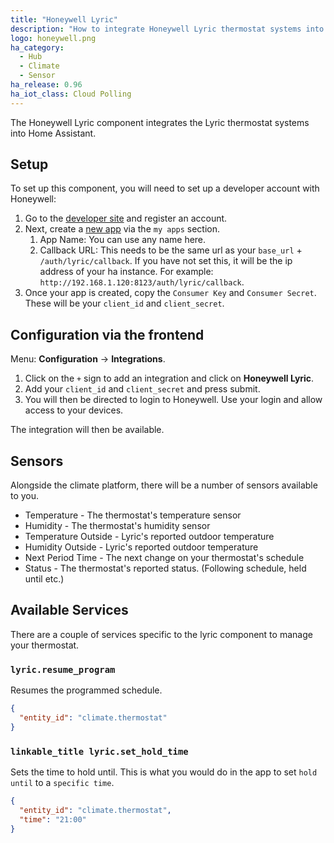 ```yaml
---
title: "Honeywell Lyric"
description: "How to integrate Honeywell Lyric thermostat systems into Home Assistant."
logo: honeywell.png
ha_category:
  - Hub
  - Climate
  - Sensor
ha_release: 0.96
ha_iot_class: Cloud Polling
---
```


The Honeywell Lyric component integrates the Lyric thermostat systems into Home Assistant.

## Setup

To set up this component, you will need to set up a developer account with Honeywell:

1. Go to the [developer site](http://developer.honeywell.com) and register an account.
1. Next, create a [new app](https://developer.honeywell.com/user/me/apps/add) via the `my apps` section.
    1. App Name: You can use any name here.
    1. Callback URL: This needs to be the same url as your `base_url` + `/auth/lyric/callback`. If you have not set this, it will be the ip address of your ha instance. For example: `http://192.168.1.120:8123/auth/lyric/callback`.
1. Once your app is created, copy the `Consumer Key` and `Consumer Secret`. These will be your `client_id` and `client_secret`.

## Configuration via the frontend

Menu: **Configuration** -> **Integrations**.

1. Click on the `+` sign to add an integration and click on **Honeywell Lyric**.
1. Add your `client_id` and `client_secret` and press submit.
1. You will then be directed to login to Honeywell. Use your login and allow access to your devices.

The integration will then be available.

## Sensors

Alongside the climate platform, there will be a number of sensors available to you.

- Temperature - The thermostat's temperature sensor
- Humidity - The thermostat's humidity sensor
- Temperature Outside - Lyric's reported outdoor temperature
- Humidity Outside - Lyric's reported outdoor temperature
- Next Period Time - The next change on your thermostat's schedule
- Status - The thermostat's reported status. (Following schedule, held until etc.)

## Available Services

There are a couple of services specific to the lyric component to manage your thermostat.

### `lyric.resume_program`

Resumes the programmed schedule.

```json
{
  "entity_id": "climate.thermostat"
}
```

### `linkable_title lyric.set_hold_time`

Sets the time to hold until. This is what you would do in the app to set `hold until` to a `specific time`.

```json
{
  "entity_id": "climate.thermostat",
  "time": "21:00"
}
```
